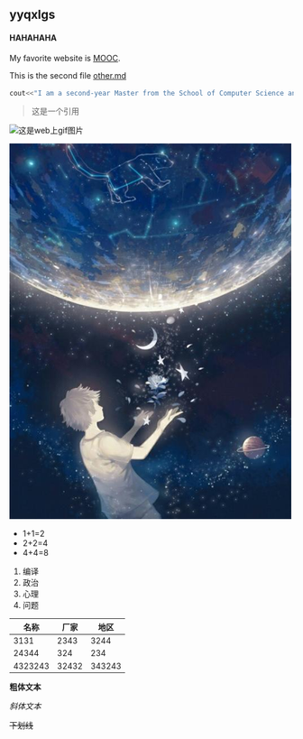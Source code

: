 ## yyqxlgs

#### HAHAHAHA

My favorite website is [MOOC](https://www.icourse163.org/).<br>

This is the second file [other.md](https://github.com/SLKAYYQX/yyqxlgs/blob/main/other.md)

```c++
cout<<"I am a second-year Master from the School of Computer Science and Technology, Fudan University, Shanghai China, advised by Yu-Gang Jiang. I received my bachelor’s degree from the School of Computer Science and Technology, Jilin University, Changchun China."<<endl;
```

> 这是一个引用

![这是web上gif图片](https://img0.baidu.com/it/u=2333287752,1764466857&fm=26&fmt=auto&gp=0.jpg)


![本地图片](https://github.com/SLKAYYQX/yyqxlgs/blob/main/s1.png)


- 1+1=2
- 2+2=4
- 4+4=8


1. 编译
2. 政治
3. 心理
4. 问题



| 名称 | 厂家 | 地区 |
| -------- | ---- | ---- |
| 3131     | 2343 | 3244   |
| 24344     | 324 | 234  |
|4323243    | 32432 | 343243   |

**粗体文本**

*斜体文本*

~~下划线~~
